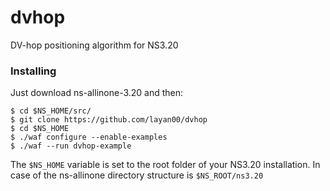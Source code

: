 dvhop
=====

DV-hop positioning algorithm for NS3.20

### Installing
Just download ns-allinone-3.20 and then:
```
$ cd $NS_HOME/src/
$ git clone https://github.com/layan00/dvhop
$ cd $NS_HOME
$ ./waf configure --enable-examples
$ ./waf --run dvhop-example
```

The ```$NS_HOME``` variable is set to the root folder of your NS3.20 installation. In case of the ns-allinone directory structure is ```$NS_ROOT/ns3.20```
